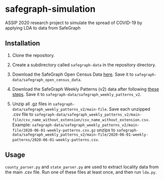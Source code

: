 
# safegraph-simulation

ASSIP 2020 research project to simulate the spread of COVID-19 by applying LDA to data from SafeGraph

## Installation

1. Clone the repository.

2. Create a subdirectory called `safegraph-data` in the repository directory.

3. Download the SafeGraph Open Census Data [here](https://www.safegraph.com/open-census-data). Save it to `safegraph-data/safegraph_open_census_data`.

4. Download the SafeGraph Weekly Patterns (v2) data after following [these steps](https://www.safegraph.com/covid-19-data-consortium). Save it to `safegraph-data/safegraph_weekly_patterns_v2`.

5. Unzip all .gz files in `safegraph-data/safegraph_weekly_patterns_v2/main-file`. Save each unzipped .csv file to `safegraph-data/safegraph_weekly_patterns_v2/main-file/csv_name_without_extension/csv_name_without_extension.csv`.
Example: `safegraph-data/safegraph_weekly_patterns_v2/main-file/2020-06-01-weekly-patterns.csv.gz` unzips to `safegraph-data/safegraph_weekly_patterns_v2/main-file/2020-06-01-weekly-patterns/2020-06-01-weekly-patterns.csv`.

## Usage

`county_parser.py` and `state_parser.py` are used to extract locality data from the main .csv file. Run one of these files at least once, and then run `lda.py`.